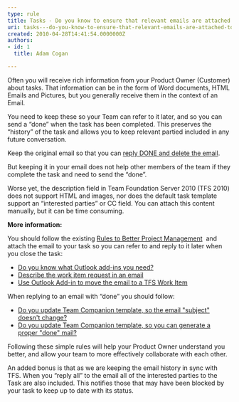 ```yaml
---
type: rule
title: Tasks - Do you know to ensure that relevant emails are attached to tasks?
uri: tasks---do-you-know-to-ensure-that-relevant-emails-are-attached-to-tasks
created: 2010-04-28T14:41:54.0000000Z
authors:
- id: 1
  title: Adam Cogan

---
```



Often you will receive rich information from your Product Owner (Customer) about tasks. That information can be in the form of Word documents, HTML Emails and Pictures, but you generally receive them in the context of an Email.

You need to keep these so your Team can refer to it later, and so you can send a “done” when the task has been completed. This preserves the “history” of the task and allows you to keep relevant partied included in any future conversation.

Keep the original email so that you can [reply DONE and delete the email](/Communication/RulesToBetterEmail/Pages/DoneReplyAndDeleteEmail.aspx).

But keeping it in your email does not help other members of the team if they complete the task and need to send the “done”.

Worse yet, the description field in Team Foundation Server 2010 (TFS 2010) does not support HTML and images, nor does the default task template support an “interested parties” or CC field. You can attach this content manually, but it can be time consuming.

**More information:**

You should follow the existing [Rules to Better Project Management](/Management/RulesToBetterProjectManagement)  and attach the email to your task so you can refer to and reply to it later when you close the task:

- [Do you know what Outlook add-ins you need?](http&#58;//www.ssw.com.au/ssw/standards/rules/RulesToBetterProjectManagementWithTFS.aspx#OutlookAddin)
- [Describe the work item request in an email](http&#58;//www.ssw.com.au/ssw/standards/rules/RulesToBetterProjectManagementWithTFS.aspx#WorkItemEmail)
- [Use Outlook Add-in to move the email to a TFS Work Item](http&#58;//www.ssw.com.au/ssw/standards/rules/RulesToBetterProjectManagementWithTFS.aspx#TeamCompanionWorkItem)


When replying to an email with “done” you should follow:

- [Do you update Team Companion template, so the email "subject" doesn't change?](http&#58;//www.ssw.com.au/ssw/standards/rules/RulesToBetterProjectManagementWithTFS.aspx#KeepConsistentName)
- [Do you update Team Companion template, so you can generate a proper "done" mail?](http&#58;//www.ssw.com.au/ssw/standards/rules/RulesToBetterProjectManagementWithTFS.aspx#EmailTemplate)


Following these simple rules will help your Product Owner understand you better, and allow your team to more effectively collaborate with each other.

An added bonus is that as we are keeping the email history in sync with TFS. When you “reply all” to the email all of the interested parties to the Task are also included. This notifies those that may have been blocked by your task to keep up to date with its status.

